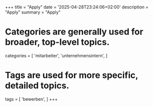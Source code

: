 +++
title = "Apply"
date = '2025-04-28T23:24:06+02:00'
description = "Apply"
summary = "Apply"
# Categories are generally used for broader, top-level topics.
categories = [
 'mitarbeiter',
 'unternehmensintern',
]
# Tags are used for more specific, detailed topics.
tags = [
 'bewerben',
]
+++
